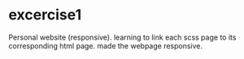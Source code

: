 excercise1
==========
Personal website (responsive). learning to link  each scss page to its corresponding html page. made the webpage responsive.
